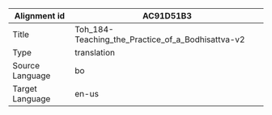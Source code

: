 |Alignment id | AC91D51B3
| --- | --- 
|Title | Toh_184-Teaching_the_Practice_of_a_Bodhisattva-v2 
|Type | translation
|Source Language | bo
|Target Language | en-us